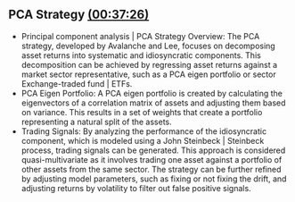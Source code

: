 ## PCA Strategy [(00:37:26)](https://www.youtube.com/watch?v=DgU1lSdH3vM&t=2246s)


- Principal component analysis | PCA Strategy Overview: The PCA strategy, developed by Avalanche and Lee, focuses on decomposing asset returns into systematic and idiosyncratic components. This decomposition can be achieved by regressing asset returns against a market sector representative, such as a PCA eigen portfolio or sector Exchange-traded fund | ETFs.
- PCA Eigen Portfolio: A PCA eigen portfolio is created by calculating the eigenvectors of a correlation matrix of assets and adjusting them based on variance. This results in a set of weights that create a portfolio representing a natural split of the assets.
- Trading Signals: By analyzing the performance of the idiosyncratic component, which is modeled using a John Steinbeck | Steinbeck process, trading signals can be generated. This approach is considered quasi-multivariate as it involves trading one asset against a portfolio of other assets from the same sector. The strategy can be further refined by adjusting model parameters, such as fixing or not fixing the drift, and adjusting returns by volatility to filter out false positive signals.